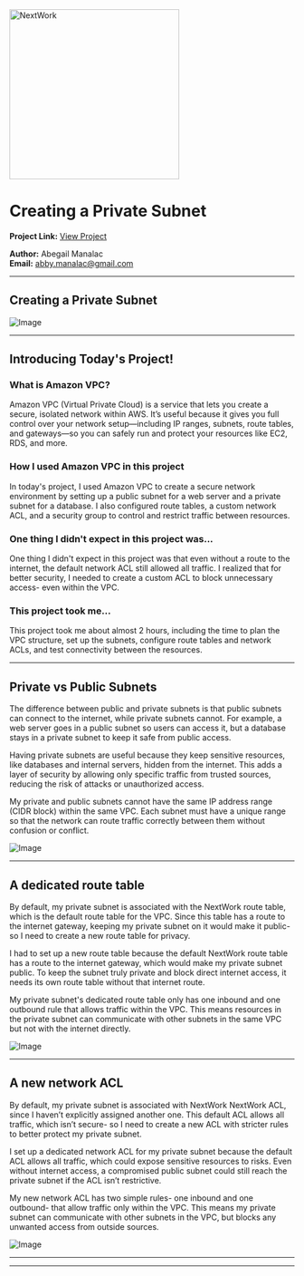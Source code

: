 <img src="https://cdn.prod.website-files.com/677c400686e724409a5a7409/6790ad949cf622dc8dcd9fe4_nextwork-logo-leather.svg" alt="NextWork" width="300" />

# Creating a Private Subnet

**Project Link:** [View Project](http://learn.nextwork.org/projects/aws-networks-private)

**Author:** Abegail Manalac  
**Email:** abby.manalac@gmail.com

---

## Creating a Private Subnet

![Image](http://learn.nextwork.org/excited_gray_zealous_miracle_fruit/uploads/aws-networks-private_afe1fdbd)

---

## Introducing Today's Project!

### What is Amazon VPC?

Amazon VPC (Virtual Private Cloud) is a service that lets you create a secure, isolated network within AWS. It’s useful because it gives you full control over your network setup—including IP ranges, subnets, route tables, and gateways—so you can safely run and protect your resources like EC2, RDS, and more.

### How I used Amazon VPC in this project

In today's project, I used Amazon VPC to create a secure network environment by setting up a public subnet for a web server and a private subnet for a database. I also configured route tables, a custom network ACL, and a security group to control and restrict traffic between resources.


### One thing I didn't expect in this project was...

One thing I didn't expect in this project was that even without a route to the internet, the default network ACL still allowed all traffic. I realized that for better security, I needed to create a custom ACL to block unnecessary access- even within the VPC.

### This project took me...

This project took me about almost 2 hours, including the time to plan the VPC structure, set up the subnets, configure route tables and network ACLs, and test connectivity between the resources.


---

## Private vs Public Subnets

The difference between public and private subnets is that public subnets can connect to the internet, while private subnets cannot. For example, a web server goes in a public subnet so users can access it, but a database stays in a private subnet to keep it safe from public access.

Having private subnets are useful because they keep sensitive resources, like databases and internal servers, hidden from the internet. This adds a layer of security by allowing only specific traffic from trusted sources, reducing the risk of attacks or unauthorized access.

My private and public subnets cannot have the same IP address range (CIDR block) within the same VPC. Each subnet must have a unique range so that the network can route traffic correctly between them without confusion or conflict.


![Image](http://learn.nextwork.org/excited_gray_zealous_miracle_fruit/uploads/aws-networks-private_afe1fdbd)

---

## A dedicated route table

By default, my private subnet is associated with the NextWork route table, which is the default route table for the VPC. Since this table has a route to the internet gateway, keeping my private subnet on it would make it public- so I need to create a new route table for privacy.


I had to set up a new route table because the default NextWork route table has a route to the internet gateway, which would make my private subnet public. To keep the subnet truly private and block direct internet access, it needs its own route table without that internet route.

My private subnet's dedicated route table only has one inbound and one outbound rule that allows traffic within the VPC. This means resources in the private subnet can communicate with other subnets in the same VPC but not with the internet directly.


![Image](http://learn.nextwork.org/excited_gray_zealous_miracle_fruit/uploads/aws-networks-private_b4b904b5)

---

## A new network ACL

By default, my private subnet is associated with NextWork NextWork ACL, since I haven’t explicitly assigned another one. This default ACL allows all traffic, which isn’t secure- so I need to create a new ACL with stricter rules to better protect my private subnet.


I set up a dedicated network ACL for my private subnet because the default ACL allows all traffic, which could expose sensitive resources to risks. Even without internet access, a compromised public subnet could still reach the private subnet if the ACL isn’t restrictive.

My new network ACL has two simple rules- one inbound and one outbound- that allow traffic only within the VPC. This means my private subnet can communicate with other subnets in the VPC, but blocks any unwanted access from outside sources.


![Image](http://learn.nextwork.org/excited_gray_zealous_miracle_fruit/uploads/aws-networks-private_1ed2cb07)

---

---
